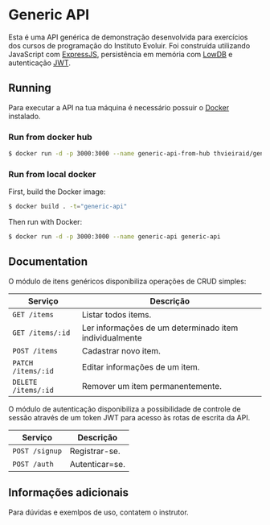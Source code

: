 # Generic API

Esta é uma API genérica de demonstração desenvolvida para exercícios dos cursos de programação do Instituto Evoluir. Foi construída utilizando JavaScript com [ExpressJS](https://expressjs.com/), persistência em memória com [LowDB](https://github.com/typicode/lowdb) e autenticação [JWT](https://jwt.io).

## Running

Para executar a API na tua máquina é necessário possuir o [Docker](https://www.docker.com) instalado.

### Run from docker hub

```sh
$ docker run -d -p 3000:3000 --name generic-api-from-hub thvieiraid/generic-api:latest
```

### Run from local docker

First, build the Docker image: 

```sh
$ docker build . -t="generic-api"
```

Then run with Docker: 

```sh
$ docker run -d -p 3000:3000 --name generic-api generic-api
```

## Documentation

O módulo de itens genéricos disponibiliza operações de CRUD simples:

| Serviço             | Descrição                        |
| ------------------- | -------------------------------- |
| `GET /items`        | Listar todos items.              |
| `GET /items/:id`    | Ler informações de um determinado item individualmente |.
| `POST /items`       | Cadastrar novo item.             |
| `PATCH /items/:id`  | Editar informações de um item.   |
| `DELETE /items/:id` | Remover um item permanentemente. |

O módulo de autenticação disponibiliza a possibilidade de controle de sessão através de um token JWT para acesso às rotas de escrita da API.

| Serviço             | Descrição                        |
| ------------------- | -------------------------------- |
| `POST /signup`       | Registrar-se.                    |
| `POST /auth`        | Autenticar=se.                   |

## Informações adicionais

Para dúvidas e exemlpos de uso, contatem o instrutor.
